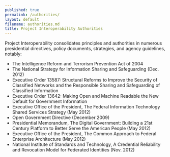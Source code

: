 ```yaml
---
published: true
permalink: /authorities/
layout: default
filename: authorities.md
title: Project Interoperability Authorities
---
```


Project Interoperability consolidates principles and authorities in numerous presidential directives, policy documents, strategies, and agency guidelines, notably:

* The Intelligence Reform and Terrorism Prevention Act of 2004
* The National Strategy for Information Sharing and Safeguarding (Dec. 2012)
* Executive Order 13587: Structural Reforms to Improve the Security of Classified Networks and the Responsible Sharing and Safeguarding of Classified Information
* Executive Order 13642: Making Open and Machine Readable the New Default for Government Information
* Executive Office of the President, The Federal Information Technology Shared Services Strategy (May 2012)
* Open Government Directive (December 2009)
* Presidential Memorandum, The Digital Government: Building a 21st Century Platform to Better Serve the American People (May 2012)
* Executive Office of the President, The Common Approach to Federal Enterprise Architecture (May 2012)
* National Institute of Standards and Technology, A Credential Reliability and Revocation Model for Federated Identities (Nov. 2012)
